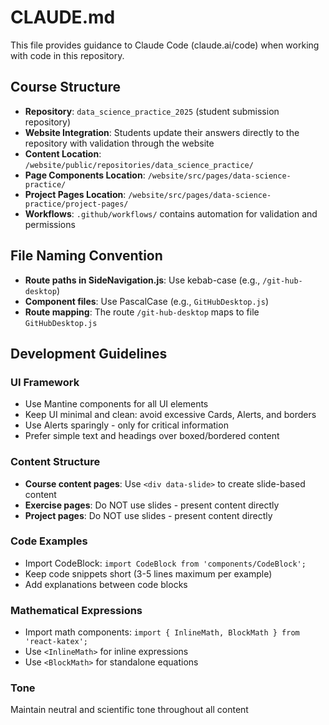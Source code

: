 # CLAUDE.md

This file provides guidance to Claude Code (claude.ai/code) when working with code in this repository.

## Course Structure

- **Repository**: `data_science_practice_2025` (student submission repository)
- **Website Integration**: Students update their answers directly to the repository with validation through the website
- **Content Location**: `/website/public/repositories/data_science_practice/`
- **Page Components Location**: `/website/src/pages/data-science-practice/`
- **Project Pages Location**: `/website/src/pages/data-science-practice/project-pages/`
- **Workflows**: `.github/workflows/` contains automation for validation and permissions

## File Naming Convention
- **Route paths in SideNavigation.js**: Use kebab-case (e.g., `/git-hub-desktop`)
- **Component files**: Use PascalCase (e.g., `GitHubDesktop.js`)
- **Route mapping**: The route `/git-hub-desktop` maps to file `GitHubDesktop.js`

## Development Guidelines

### UI Framework
- Use Mantine components for all UI elements
- Keep UI minimal and clean: avoid excessive Cards, Alerts, and borders
- Use Alerts sparingly - only for critical information
- Prefer simple text and headings over boxed/bordered content

### Content Structure
- **Course content pages**: Use `<div data-slide>` to create slide-based content
- **Exercise pages**: Do NOT use slides - present content directly
- **Project pages**: Do NOT use slides - present content directly

### Code Examples
- Import CodeBlock: `import CodeBlock from 'components/CodeBlock';`
- Keep code snippets short (3-5 lines maximum per example)
- Add explanations between code blocks

### Mathematical Expressions
- Import math components: `import { InlineMath, BlockMath } from 'react-katex';`
- Use `<InlineMath>` for inline expressions
- Use `<BlockMath>` for standalone equations

### Tone
Maintain neutral and scientific tone throughout all content